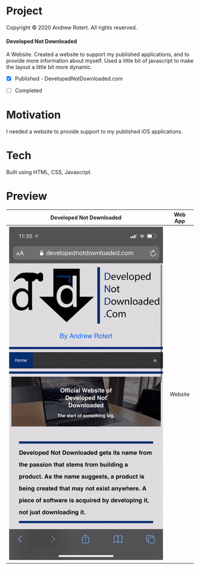 # Project
Copyright © 2020 Andrew Rotert. All rights reserved.
#### Developed Not Downloaded
A Website. Created a website to support my published applications, and to provide more information about myself. Used a little bit of javascript to make the layout a little bit more dynamic.

- [x] Published - DevelopedNotDownloaded.com
- [ ] Completed


# Motivation
I needed a website to provide support to my published iOS applications. 


# Tech
Built using HTML, CSS, Javascript.


# Preview
Developed Not Downloaded                 |  Web App
:-------------------------:|:-------------------------:
![alt text 1](https://github.com/ajrotert/Developed-Not-Downloaded/blob/master/DevelopedNotDownloaded.gif?raw=true)  |   Website
